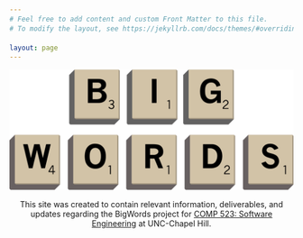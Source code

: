 ```yaml
---
# Feel free to add content and custom Front Matter to this file.
# To modify the layout, see https://jekyllrb.com/docs/themes/#overriding-theme-defaults

layout: page
---
```

<p align="center">
  <img src="./static/BigWords.png" />
</p>
<p align="center">
  This site was created to contain relevant information, deliverables, and updates regarding the BigWords project for <a href="https://comp523.cs.unc.edu">COMP 523: Software Engineering</a> at UNC-Chapel Hill.
</p>
